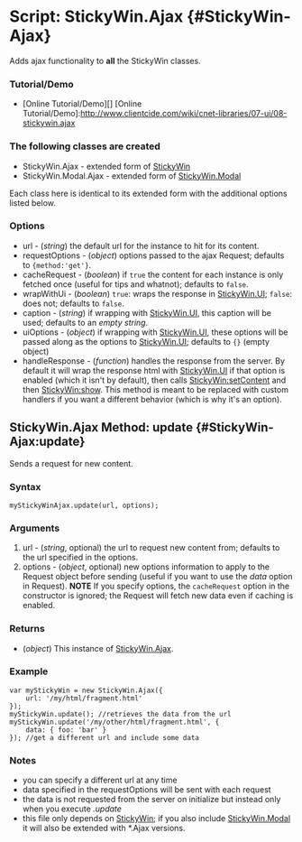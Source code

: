 Script: StickyWin.Ajax {#StickyWin-Ajax}
========================================

Adds ajax functionality to **all** the StickyWin classes.

### Tutorial/Demo

* [Online Tutorial/Demo][]
[Online Tutorial/Demo]:http://www.clientcide.com/wiki/cnet-libraries/07-ui/08-stickywin.ajax

### The following classes are created

* StickyWin.Ajax - extended form of [StickyWin][]
* StickyWin.Modal.Ajax - extended form of [StickyWin.Modal][]

Each class here is identical to its extended form with the additional options listed below.

### Options

* url - (*string*) the default url for the instance to hit for its content.
* requestOptions - (*object*) options passed to the ajax Request; defaults to `{method:'get'}`.
* cacheRequest - (*boolean*) if `true` the content for each instance is only fetched once (useful for tips and whatnot); defaults to `false`.
* wrapWithUi - (*boolean*) `true`: wraps the response in [StickyWin.UI][]; `false`: does not; defaults to `false`.
* caption - (*string*) if wrapping with [StickyWin.UI][], this caption will be used; defaults to an *empty string*.
* uiOptions - (*object*) if wrapping with [StickyWin.UI][], these options will be passed along as the options to [StickyWin.UI][]; defaults to `{}` (empty object)
* handleResponse - (*function*) handles the response from the server. By default it will wrap the response html with [StickyWin.UI][] if that option is enabled (which it isn't by default), then calls [StickyWin:setContent][] and then [StickyWin:show][]. This method is meant to be replaced with custom handlers if you want a different behavior (which is why it's an option).

StickyWin.Ajax Method: update {#StickyWin-Ajax:update}
------------------------------------------------------

Sends a request for new content.

### Syntax

	myStickyWinAjax.update(url, options);

### Arguments

1. url - (*string*, optional) the url to request new content from; defaults to the url specified in the options.
2. options - (*object*, optional) new options information to apply to the Request object before sending (useful if you want to use the *data* option in Request). **NOTE** If you specify options, the `cacheRequest` option in the constructor is ignored; the Request will fetch new data even if caching is enabled.

### Returns

* (*object*) This instance of [StickyWin.Ajax][].

### Example

	var myStickyWin = new StickyWin.Ajax({
		url: '/my/html/fragment.html'
	});
	myStickyWin.update(); //retrieves the data from the url
	myStickyWin.update('/my/other/html/fragment.html', {
		data: { foo: 'bar' }
	}); //get a different url and include some data

### Notes

* you can specify a different url at any time
* data specified in the requestOptions will be sent with each request
* the data is not requested from the server on initialize but instead only when you execute *.update*
* this file only depends on [StickyWin][]; if you also include [StickyWin.Modal][] it will also be extended with *.Ajax versions.

[StickyWin.Ajax]: #StickyWin-Ajax
[StickyWin.UI]: http://clientcide.com/docs/UI/StickyWin.UI
[StickyWin]: http://clientcide.com/docs/UI/StickyWin
[StickyWin:setContent]: http://clientcide.com/docs/UI/StickyWin#StickyWin:setContent
[StickyWin:show]: http://clientcide.com/docs/UI/StickyWin#StickyWin:show
[StickyWin.Modal]: http://clientcide.com/docs/UI/StickyWin.Modal
